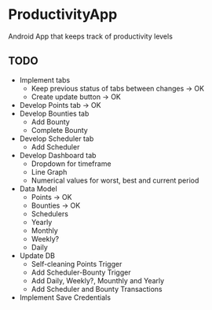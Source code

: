 # ProductivityApp

Android App that keeps track of productivity levels

## TODO

- Implement tabs
  - Keep previous status of tabs between changes -> OK
  - Create update button -> OK
- Develop Points tab -> OK
- Develop Bounties tab
  - Add Bounty
  - Complete Bounty
- Develop Scheduler tab
  - Add Scheduler
- Develop Dashboard tab
  - Dropdown for timeframe
  - Line Graph
  - Numerical values for worst, best and current period
- Data Model
  - Points -> OK
  - Bounties -> OK
  - Schedulers
  - Yearly
  - Monthly
  - Weekly?
  - Daily
- Update DB
  - Self-cleaning Points Trigger
  - Add Scheduler-Bounty Trigger
  - Add Daily, Weekly?, Mounthly and Yearly
  - Add Scheduler and Bounty Transactions
- Implement Save Credentials
